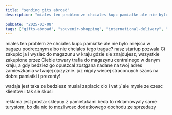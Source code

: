 ```yaml
---
title: "sending gits abroad"
description: "miales ten problem ze chciales kupc pamiatke ale nie bylo miejsca w bagazu podrecznym albo nie chciales tego tragac? nasz startup pozwala Ci zakupic ja i wyslac..."

pubDate: "2025-03-08"
tags: ["gifts-abroad", "souvenir-shopping", "international-delivery", "innovative-startup", "cross-border-commerce", "travel-memorabilia", "gift-ideas"]
---
```


miales ten problem ze chciales kupc pamiatke ale nie bylo miejsca w bagazu podrecznym albo nie chciales tego tragac?
nasz startup pozwala Ci zakupic ja i wyslac do magazunu w kraju gdzie sie znajdujesz, 
wszystkie zakupione przez Ciebie towary trafia do magazynu centralnego w danym kraju, a gdy bedziez go opuszcal zostgana nadane na twoj adres zamieszkania w twojej ojczyznie.
juz nigdy wiecej straconuych szans na dobre pamiatki i prezenty!

wadaja jest taka ze bedziesz musial zaplacic clo i vat ;/
ale mysle ze czesc klientow i tak sie skusi

reklama jest prosta: sklepuy z pamietakami beda to reklamowyaly same turystom, bo dla nic to mozliwosc dodatkowego dochodu ze sprzedazy
